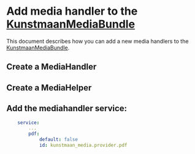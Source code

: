 # Add media handler to the [KunstmaanMediaBundle][KunstmaanMediaBundle]

This document describes how you can add a new media handlers to the [KunstmaanMediaBundle][KunstmaanMediaBundle].

## Create a MediaHandler

## Create a MediaHelper

## Add the mediahandler service:

```yaml
    service:
        ...
        pdf:
            default: false
            id: kunstmaan_media.provider.pdf

```


       
[KunstmaanMediaBundle]: https://github.com/Kunstmaan/KunstmaanMediaBundle "KunstmaanMediaBundle"
